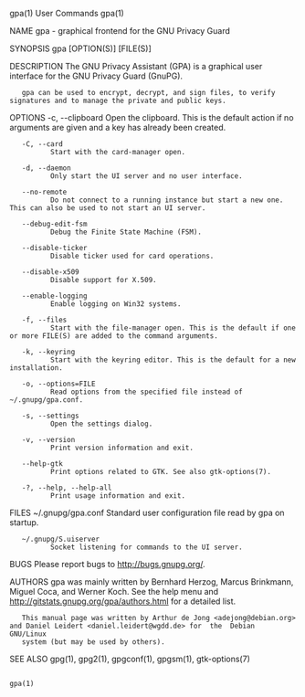 gpa(1)                                                             User Commands                                                            gpa(1)

NAME
       gpa - graphical frontend for the GNU Privacy Guard

SYNOPSIS
       gpa [OPTION(S)] [FILE(S)]

DESCRIPTION
       The GNU Privacy Assistant (GPA) is a graphical user interface for the GNU Privacy Guard (GnuPG).

       gpa can be used to encrypt, decrypt, and sign files, to verify signatures and to manage the private and public keys.

OPTIONS
       -c, --clipboard
              Open the clipboard.  This is the default action if no arguments are given and a key has already been created.

       -C, --card
              Start with the card-manager open.

       -d, --daemon
              Only start the UI server and no user interface.

       --no-remote
              Do not connect to a running instance but start a new one.  This can also be used to not start an UI server.

       --debug-edit-fsm
              Debug the Finite State Machine (FSM).

       --disable-ticker
              Disable ticker used for card operations.

       --disable-x509
              Disable support for X.509.

       --enable-logging
              Enable logging on Win32 systems.

       -f, --files
              Start with the file-manager open. This is the default if one or more FILE(S) are added to the command arguments.

       -k, --keyring
              Start with the keyring editor. This is the default for a new installation.

       -o, --options=FILE
              Read options from the specified file instead of ~/.gnupg/gpa.conf.

       -s, --settings
              Open the settings dialog.

       -v, --version
              Print version information and exit.

       --help-gtk
              Print options related to GTK. See also gtk-options(7).

       -?, --help, --help-all
              Print usage information and exit.

FILES
       ~/.gnupg/gpa.conf
              Standard user configuration file read by gpa on startup.

       ~/.gnupg/S.uiserver
              Socket listening for commands to the UI server.

BUGS
       Please report bugs to http://bugs.gnupg.org/.

AUTHORS
       gpa   was   mainly   written   by   Bernhard   Herzog,   Marcus   Brinkmann,  Miguel  Coca,  and  Werner  Koch.   See  the  help  menu  and
       http://gitstats.gnupg.org/gpa/authors.html for a detailed list.

       This manual page was written by Arthur de Jong <adejong@debian.org> and Daniel Leidert <daniel.leidert@wgdd.de> for  the  Debian  GNU/Linux
       system (but may be used by others).

SEE ALSO
       gpg(1), gpg2(1), gpgconf(1), gpgsm(1), gtk-options(7)

                                                                                                                                            gpa(1)
